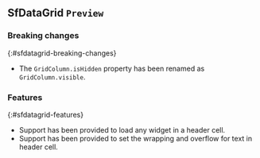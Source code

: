 ## SfDataGrid `Preview`

### Breaking changes
{:#sfdatagrid-breaking-changes}

* The `GridColumn.isHidden` property has been renamed as `GridColumn.visible`.

### Features
{:#sfdatagrid-features}

* Support has been provided to load any widget in a header cell.
* Support has been provided to set the wrapping and overflow for text in header cell.